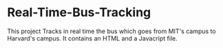 # Real-Time-Bus-Tracking

This project Tracks in real time the bus which goes from MIT's campus to Harvard's campus.
It contains an HTML and a Javacript file.
